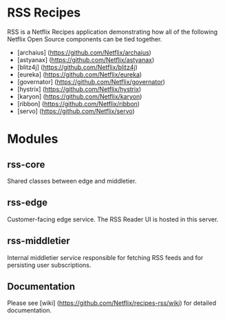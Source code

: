 RSS Recipes
===========

RSS is a Netflix Recipes application demonstrating how all of the following Netflix Open Source components can be tied together.

* [archaius] (https://github.com/Netflix/archaius)
* [astyanax] (https://github.com/Netflix/astyanax)
* [blitz4j] (https://github.com/Netflix/blitz4j)
* [eureka] (https://github.com/Netflix/eureka)
* [governator] (https://github.com/Netflix/governator)
* [hystrix] (https://github.com/Netflix/hystrix)
* [karyon] (https://github.com/Netflix/karyon)
* [ribbon] (https://github.com/Netflix/ribbon)
* [servo] (https://github.com/Netflix/servo)

Modules
=======

rss-core
-----------
Shared classes between edge and middletier.

rss-edge
-----------
Customer-facing edge service. The RSS Reader UI is hosted in this server.

rss-middletier
-----------------
Internal middletier service responsible for fetching RSS feeds and for persisting user subscriptions.

Documentation
--------------
Please see [wiki] (https://github.com/Netflix/recipes-rss/wiki) for detailed documentation.